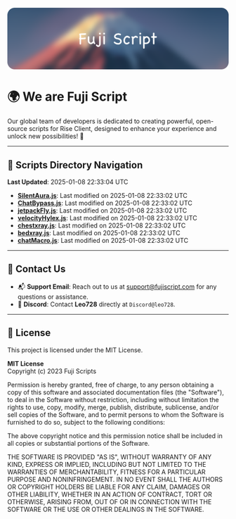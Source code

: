 ![Banner](.github/b.webp)

# 🌍 **We are Fuji Script**

Our global team of developers is dedicated to creating powerful, open-source scripts for Rise Client, designed to enhance your experience and unlock new possibilities! 🌟

---
<!-- SCRIPTS_NAVIGATION_START -->
## 📂 **Scripts Directory Navigation**

**Last Updated**: 2025-01-08 22:33:04 UTC

- **[SilentAura.js](scripts/SilentAura.js)**: Last modified on 2025-01-08 22:33:02 UTC
- **[ChatBypass.js](scripts/ChatBypass.js)**: Last modified on 2025-01-08 22:33:02 UTC
- **[jetpackFly.js](scripts/jetpackFly.js)**: Last modified on 2025-01-08 22:33:02 UTC
- **[velocityHylex.js](scripts/velocityHylex.js)**: Last modified on 2025-01-08 22:33:02 UTC
- **[chestxray.js](scripts/chestxray.js)**: Last modified on 2025-01-08 22:33:02 UTC
- **[bedxray.js](scripts/bedxray.js)**: Last modified on 2025-01-08 22:33:02 UTC
- **[chatMacro.js](scripts/chatMacro.js)**: Last modified on 2025-01-08 22:33:02 UTC

<!-- SCRIPTS_NAVIGATION_END -->

---

## 💬 **Contact Us**  
- 📬 **Support Email**: Reach out to us at [support@fujiscript.com](mailto:support@fujiscript.com) for any questions or assistance.  
- 💬 **Discord**: Contact **Leo728** directly at `Discord@leo728`.

---

## 📜 **License**

This project is licensed under the MIT License.  

**MIT License**  
Copyright (c) 2023 Fuji Scripts  

Permission is hereby granted, free of charge, to any person obtaining a copy of this software and associated documentation files (the "Software"), to deal in the Software without restriction, including without limitation the rights to use, copy, modify, merge, publish, distribute, sublicense, and/or sell copies of the Software, and to permit persons to whom the Software is furnished to do so, subject to the following conditions:  

The above copyright notice and this permission notice shall be included in all copies or substantial portions of the Software.  

THE SOFTWARE IS PROVIDED "AS IS", WITHOUT WARRANTY OF ANY KIND, EXPRESS OR IMPLIED, INCLUDING BUT NOT LIMITED TO THE WARRANTIES OF MERCHANTABILITY, FITNESS FOR A PARTICULAR PURPOSE AND NONINFRINGEMENT. IN NO EVENT SHALL THE AUTHORS OR COPYRIGHT HOLDERS BE LIABLE FOR ANY CLAIM, DAMAGES OR OTHER LIABILITY, WHETHER IN AN ACTION OF CONTRACT, TORT OR OTHERWISE, ARISING FROM, OUT OF OR IN CONNECTION WITH THE SOFTWARE OR THE USE OR OTHER DEALINGS IN THE SOFTWARE.  
